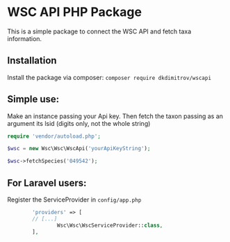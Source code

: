 # WSC API PHP Package

This is a simple package to connect the WSC API and fetch taxa information.

## Installation

Install the package via composer: `composer require dkdimitrov/wscapi`

## Simple use:
Make an instance passing your Api key. Then fetch the taxon passing as an argument its lsid (digits only, not the whole string)

```php
require 'vendor/autoload.php';

$wsc = new Wsc\Wsc\WscApi('yourApiKeyString');

$wsc->fetchSpecies('049542');

```

## For Laravel users:

Register the ServiceProvider in `config/app.php`

```php
        'providers' => [
		// [...]
                Wsc\Wsc\WscServiceProvider::class,
        ],
```